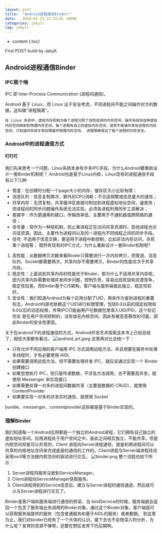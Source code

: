 ```yaml
---
layout: post
title:  "Android进程通信Binder!"
date:   2018-03-21 13:31:01 +0800
categories: jekyll
tag: jekyll
---
```


* content
{:toc}


First POST build by Jekyll.


Android进程通信Binder
------------------------
### IPC是个啥
IPC 即 Inter-Process Communication (进程间通信)。

Android 基于 Linux，而 Linux 出于安全考虑，不同进程间不能之间操作对方的数据，这叫做“进程隔离”。

	在 Linux 系统中，虚拟内存机制为每个进程分配了线性连续的内存空间，操作系统将这种虚拟内存空间映射到物理内存空间，每个进程有自己的虚拟内存空间，进而不能操作其他进程的内存空间，只有操作系统才有权限操作物理内存空间。 进程隔离保证了每个进程的内存安全。
### Android中的进程通信方式
#### 叮叮叮
我们先来思考一个问题，Linux系统本身有许多IPC手段，为什么Android要重新设计一套Binder机制呢？
Android也是基于Linux内核，Linux现有的进程通信手段有以下几种:
* 管道：在创建时分配一个page大小的内存，缓存区大小比较有限；
* 消息队列：信息复制两次，额外的CPU消耗；不合适频繁或信息量大的通信；
* 共享内存：无须复制，共享缓冲区直接付附加到进程虚拟地址空间，速度快；但进程间的同步问题操作系统无法实现，必须各进程利用同步工具解决；
* 套接字：作为更通用的接口，传输效率低，主要用于不通机器或跨网络的通信；
* 信号量：常作为一种锁机制，防止某进程正在访问共享资源时，其他进程也访问该资源。因此，主要作为进程间以及同一进程内不同线程之间的同步手段。
* 信号: 不适用于信息交换，更适用于进程中断控制，比如非法内存访问，杀死某个进程等；
既然有现有的IPC方式，为什么重新设计一套Binder机制呢?
1. 高性能：从数据拷贝次数来看Binder只需要进行一次内存拷贝，而管道、消息队列、Socket都需要两次，共享内存不需要拷贝，Binder的性能仅次于共享内存。
2. 稳定性：上面说到共享内存的性能优于Binder，那为什么不适用共享内存呢，因为共享内存需要处理并发同步问题，控制负责，容易出现死锁和资源竞争，稳定性较差。而Binder基于C/S架构，客户端与服务端彼此独立，稳定性较好。
3. 安全性：我们知道Android为每个应用分配了UID，用来作为鉴别进程的重要标志，Android内部也依赖这个UID进行权限管理，包括6.0以前的固定权限和6.0以后的动态权限，传荣IPC只能由用户在数据包里填入UID/PID，这个标记完全 是在用户空间控制的，没有放在内核空间，因此有被恶意篡改的可能，因此Binder的安全性更高。

关于在android下的进程通信的方式，Android开发艺术探索这本书上已经总结了，相信大家都有看过。
![android_art.jpeg](https://upload-images.jianshu.io/upload_images/6879516-4386af730421439f.jpeg?imageMogr2/auto-orient/strip%7CimageView2/2/w/1240)
这里再对比总结一下：

* 只有允许不同应用的客户端用 IPC 方式调用远程方法，并且想要在服务中处理多线程时，才有必要使用 AIDL
* 如果需要调用远程方法，但不需要处理并发 IPC，就应该通过实现一个 Binder 创建接口
* 如果您想执行 IPC，但只是传递数据，不涉及方法调用，也不需要高并发，就使用 Messenger 来实现接口
* 如果需要处理一对多的进程间数据共享（主要是数据的 CRUD），就使用 ContentProvider
* 如果要实现一对多的并发实时通信，就使用 Socket

bundle、messenger、contentprovider这些都是基于Binder实现的。
### 理解Binder
我们知道每一个Android应用都是一个独立的Android进程，它们拥有自己独立的虚拟地址空间，应用进程处于用户空间之中，彼此之间相互独立，不能共享。但是内核空间却是可以共享的，Client 进程向Server进程通信，就是利用进程间可以共享的内核地址空间来完成底层的通信的工作的。Client进程与Server端进程往往采用ioctl等方法跟内核空间的驱动进行交互。
![binder.png](https://upload-images.jianshu.io/upload_images/6879516-291ca722920e6c3b.png?imageMogr2/auto-orient/strip%7CimageView2/2/w/1240)
整个流程也如下所示：
1. Server进程将服务注册到ServiceManager。
2. Client进程向ServiceManager获取服务。
3. Client进程得到的Service信息后，建立与Server进程的通信通道，然后就可以与Server进程进行交互了。

Binder是客户端和服务端进行通信的桥梁，当 bindService的时候，服务端就会返回一个包含了服务端业务调用的Binder对象，通过这个Binder对象，客户端就可以获取服务端提供的服务（包含普通服务和基于AIDL的服务）或者数据。
到这里为止，我们对binder已经有了一个大体的认识。接下去也不会很深入的分析，为什么呢？发育的资源不够呀，还要在野区发育下托后期啊。



















[jekyll]:      http://jekyllrb.com
[jekyll-gh]:   https://github.com/jekyll/jekyll
[jekyll-help]: https://github.com/jekyll/jekyll-help
